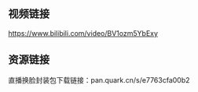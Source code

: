 ## 视频链接

https://www.bilibili.com/video/BV1ozm5YbExy

## 资源链接

直播换脸封装包下载链接：pan.quark.cn/s/e7763cfa00b2